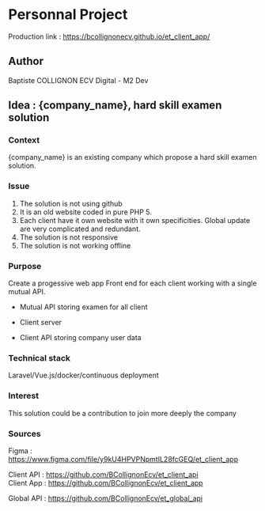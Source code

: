 # Personnal Project

Production link : https://bcollignonecv.github.io/et_client_app/

## Author

Baptiste COLLIGNON
ECV Digital - M2 Dev

## Idea : {company_name}, hard skill examen solution

### Context 

{company_name} is an existing company which propose a hard skill examen solution.

### Issue

1. The solution is not using github 
2. It is an old website coded in pure PHP 5.
3. Each client have it own website with it own specificities. Global update are very complicated and redundant.
4. The solution is not responsive
5. The solution is not working offline

### Purpose

Create a progessive web app Front end for each client working with a single mutual API.

- Mutual API storing examen for all client

- Client server
- Client API storing company user data

### Technical stack

Laravel/Vue.js/docker/continuous deployment

### Interest

This solution could be a contribution to join more deeply the company

### Sources

Figma : https://www.figma.com/file/y9kU4HPVPNpmtIL28fcGEQ/et_client_app

Client API : https://github.com/BCollignonEcv/et_client_api  
Client App : https://github.com/BCollignonEcv/et_client_app  

Global API : https://github.com/BCollignonEcv/et_global_api  